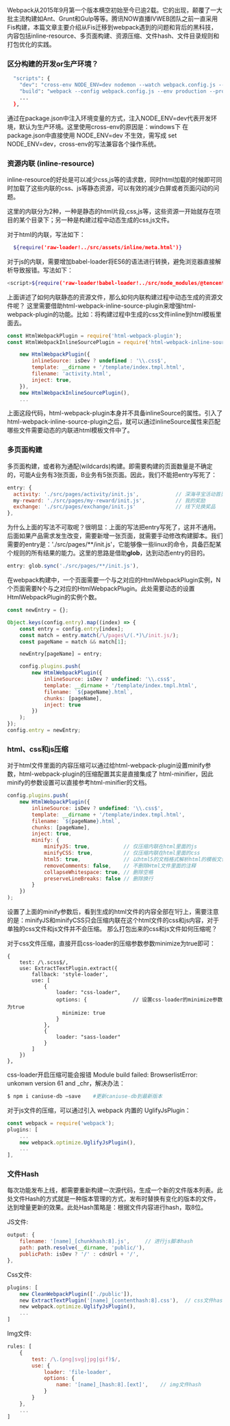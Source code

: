 Webpack从2015年9月第一个版本横空初始至今已逾2载。它的出现，颠覆了一大批主流构建如Ant、Grunt和Gulp等等。腾讯NOW直播IVWEB团队之前一直采用Fis构建，本篇文章主要介绍从Fis迁移到webpack遇到的问题和背后的黑科技，内容包括inline-resource、多页面构建、资源压缩、文件hash、文件目录规则和打包优化的实践。

### 区分构建的开发or生产环境？
``` sh
  "scripts": {
    "dev": "cross-env NODE_ENV=dev nodemon --watch webpack.config.js --exec \"webpack-dev-server --config webpack.config.js --env development\" --progress --colors",
    "build": "webpack --config webpack.config.js --env production --progress --colors",
    ...
  },
```
通过在package.json中注入环境变量的方式，注入NODE_ENV=dev代表开发环境，默认为生产环境。这里使用cross-env的原因是：windows下 在package.json中直接使用 NODE_ENV=dev 不生效，需写成 set NODE_ENV=dev，cross-env的写法兼容各个操作系统。


### 资源内联 (inline-resource)
inline-resource的好处是可以减少css,js等的请求数，同时html加载的时候即可同时加载了这些内联的css、js等静态资源，可以有效的减少白屏或者页面闪动的问题。

这里的内联分为2种，一种是静态的html片段,css,js等，这些资源一开始就存在项目的某个目录下；另一种是构建过程中动态生成的css,js文件。

对于html的内联，写法如下：
``` sh
  ${require('raw-loader!../src/assets/inline/meta.html')}
```
对于js的内联，需要增加babel-loader将ES6的语法进行转换，避免浏览器直接解析导致报错。写法如下：
``` sh
<script>${require('raw-loader!babel-loader!../src/node_modules/@tencent/report-whitelist/lib/index.js')}</script>
```

上面讲述了如何内联静态的资源文件，那么如何内联构建过程中动态生成的资源文件呢？
这里需要借助html-webpack-inline-source-plugin来增强html-webpack-plugin的功能。比如：将构建过程中生成的css文件inline到html模板里面去。

``` javascript
const HtmlWebpackPlugin = require('html-webpack-plugin');
const HtmlWebpackInlineSourcePlugin = require('html-webpack-inline-source-plugin');

    new HtmlWebpackPlugin({
        inlineSource: isDev ? undefined : '\\.css$',
        template: __dirname + '/template/index.tmpl.html',
        filename: 'activity.html',
        inject: true,
    }),
    new HtmlWebpackInlineSourcePlugin(),
    ...
```
上面这段代码，html-webpack-plugin本身并不具备inlineSource的属性。引入了html-webpack-inline-source-plugin之后，就可以通过inlineSource属性来匹配哪些文件需要动态的内联进html模板文件中了。

### 多页面构建
多页面构建，或者称为通配(wildcards)构建。即需要构建的页面数量是不确定的，可能A业务有3张页面，B业务有5张页面。因此，我们不能把entry写死了：

```javascript
entry: {
  activity: './src/pages/activity/init.js',            // 深海寻宝活动首页
  my-reward: './src/pages/my-reward/init.js',          // 我的奖励
  exchange: './src/pages/exchange/init.js'             // 线下兑换奖品
},
```
为什么上面的写法不可取呢？很明显：上面的写法把entry写死了，这并不通用。后面如果产品需求发生改变，需要新增一张页面，就需要手动修改构建脚本。我们需要的entry是：'./src/pages/\*\*/init.js'，它能够像一些linux的命令，具备匹配某个规则的所有结果的能力。这里的思路是借助**glob**，达到动态entry的目的。

```javascript
entry: glob.sync('./src/pages/**/init.js'),
```

在webpack构建中，一个页面需要一个与之对应的HtmlWebpackPlugin实例，N个页面需要N个与之对应的HtmlWebpackPlugin。此处需要动态的设置HtmlWebpackPlugin的实例个数。

```javascript
const newEntry = {};

Object.keys(config.entry).map((index) => {
    const entry = config.entry[index];
    const match = entry.match(/\/pages\/(.*)\/init.js/);
    const pageName = match && match[1];

    newEntry[pageName] = entry;

    config.plugins.push(
        new HtmlWebpackPlugin({
            inlineSource: isDev ? undefined: '\\.css$',
            template: __dirname + '/template/index.tmpl.html',
            filename: `${pageName}.html`,
            chunks: [pageName],
            inject: true
        })
    );
});
config.entry = newEntry;
```

### html、css和js压缩
对于html文件里面的内容压缩可以通过给html-webpack-plugin设置minify参数，html-webpack-plugin的压缩配置其实是直接集成了 html-minifier，因此minify的参数设置可以直接参考html-minifier的文档。
``` javascript
config.plugins.push(
    new HtmlWebpackPlugin({
        inlineSource: isDev ? undefined: '\\.css$',
        template: __dirname + '/template/index.tmpl.html',
        filename: `${pageName}.html`,
        chunks: [pageName],
        inject: true,
        minify: {
            minifyJS: true,           // 仅压缩内联在html里面的js
            minifyCSS: true,          // 仅压缩内联在html里面的css
            html5: true,              // 以html5的文档格式解析html的模板文件
            removeComments: false,    // 不删除Html文件里面的注释
            collapseWhitespace: true, // 删除空格
            preserveLineBreaks: false // 删除换行
        }
    })
);
```

设置了上面的minify参数后，看到生成的html文件的内容全部在1行上，需要注意的是：minifyJS和minifyCSS只会压缩内联在这个html文件的css和js内容，对于单独的css文件和js文件并不会压缩。 那么打包出来的css和js文件如何压缩呢？

对于css文件压缩，直接开启css-loader的压缩参数参数minimize为true即可：
```
{
    test: /\.scss$/,
    use: ExtractTextPlugin.extract({
        fallback: 'style-loader',
        use: [
            {
                loader: "css-loader",
                options: {               // 设置css-loader的minimize参数为true
                  minimize: true
                }
            },
            {
                loader: "sass-loader"
            }
        ]
    })
},
```
css-loader开启压缩可能会报错 Module build failed: BrowserlistError: unkonwn version 61 and _chr，解决办法：
``` sh
$ npm i caniuse-db —save    #更新caniuse-db到最新版本
```

对于js文件的压缩，可以通过引入 webpack 内置的 UglifyJsPlugin：
```javascript
const webpack = require('webpack');
plugins: [
    ...
    new webpack.optimize.UglifyJsPlugin(),
    ...
],
```

### 文件Hash
每次功能发布上线，都需要重新构建一次源代码，生成一个新的文件版本列表。此处文件Hash的方式就是一种版本管理的方式，发布时替换有变化的版本的文件，达到增量更新的效果。此处Hash策略是：根据文件内容进行hash，取8位。

JS文件:
``` javascript
output: {
    filename: '[name]_[chunkhash:8].js',     // 进行js脚本hash
    path: path.resolve(__dirname, 'public/'),
    publicPath: isDev ? '/' : cdnUrl + '/',
},
```

Css文件:
``` javascript
plugins: [
    new CleanWebpackPlugin(['./public']),
    new ExtractTextPlugin('[name]_[contenthash:8].css'),  // css文件hash
    new webpack.optimize.UglifyJsPlugin(),
    ...
]
```
Img文件:
``` javascript
rules: [
    {
        test: /\.(png|svg|jpg|gif)$/,
        use: {
            loader: 'file-loader',
            options: {
                name: '[name]_[hash:8].[ext]',    // img文件hash
            }
        }
    },
    ...
]    
```


